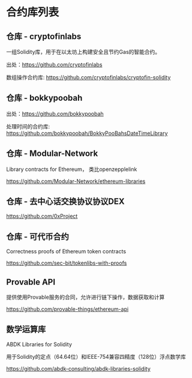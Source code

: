 # 合约库列表


## 仓库 - cryptofinlabs
一组Solidity库，用于在以太坊上构建安全且节约Gas的智能合约。

出处：https://github.com/cryptofinlabs


数组操作合约库: https://github.com/cryptofinlabs/cryptofin-solidity


##  仓库 - bokkypoobah

出处：https://github.com/bokkypoobah

处理时间的合约库: https://github.com/bokkypoobah/BokkyPooBahsDateTimeLibrary

## 仓库 - Modular-Network

Library contracts for Ethereum， 类比openzepplelink

https://github.com/Modular-Network/ethereum-libraries

## 仓库 - 去中心话交换协议协议DEX

https://github.com/0xProject

## 仓库 - 可代币合约
Correctness proofs of Ethereum token contracts

https://github.com/sec-bit/tokenlibs-with-proofs

## Provable API 

提供使用Provable服务的合同，允许进行链下操作，数据获取和计算

https://github.com/provable-things/ethereum-api

## 数学运算库

ABDK Libraries for Solidity

用于Solidity的定点（64.64位）和IEEE-754兼容四精度（128位）浮点数学库

https://github.com/abdk-consulting/abdk-libraries-solidity